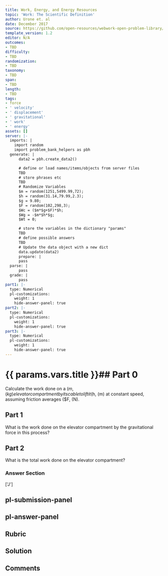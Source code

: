 ```yaml
---
title: Work, Energy, and Energy Resources
topic: 'Work: The Scientific Definition'
author: Urone et. al
date: December 2017
source: https://github.com/open-resources/webwork-open-problem-library/tree/master/Contrib/BrockPhysics/College_Physics_Urone/7.Work_Energy_and_Energy_Resources/7-01.Work.The_Scientific_Definition/NU_U17_07_01_003.pg
template_version: 1.2
editor: N/A
outcomes:
- TBD
difficulty:
- TBD
randomization:
- TBD
taxonomy:
- TBD
span:
- TBD
length:
- TBD
tags:
- force
- ' velocity'
- ' displacement'
- ' gravitational'
- ' work'
- ' energy'
assets: []
server: |-
  imports: |
    import random
    import problem_bank_helpers as pbh
  generate: |
      data2 = pbh.create_data2()

      # define or load names/items/objects from server files
      TBD
      # store phrases etc
      TBD
      # Randomize Variables
      $m = random(1251,5499.99,72);
      $h = random(31.14,79.99,2.3);
      $g = 9.80;
      $F = random(102,298,3);
      $Wc = ($m*$g+$F)*$h;
      $Wg = -$m*$h*$g;
      $Wt = 0;

      # store the variables in the dictionary "params"
      TBD
      # define possible answers
      TBD
      # Update the data object with a new dict
      data.update(data2)
      prepare: |
      pass
  parse: |
      pass
  grade: |
      pass
part1: |-
  type: Numerical
  pl-customizations:
    weight: 1
    hide-answer-panel: true
part2: |-
  type: Numerical
  pl-customizations:
    weight: 1
    hide-answer-panel: true
part3: |-
  type: Numerical
  pl-customizations:
    weight: 1
    hide-answer-panel: true
---
```


# {{ params.vars.title }}## Part 0 
Calculate the work done on a ($m, (kg) elevator compartment by its cable to lift it ($h, (m) at constant speed, assuming friction averages ($F, (N). 
## Part 1 
What is the work done on the elevator compartment by the gravitational force in this process? 
## Part 2 
What is the total work done on the elevator compartment? 


### Answer Section 
['J']

## pl-submission-panel 


## pl-answer-panel 


## Rubric 


## Solution 


## Comments 


